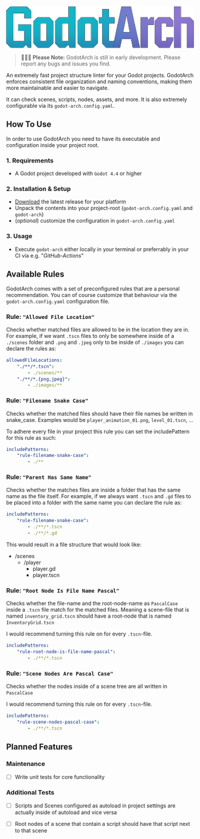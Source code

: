 ![GodotArch](assets/images/godot-arch-logo.png)

> 🚧👷‍♂️ **Please Note:** GodotArch is still in early development. Please report any bugs and issues you find.

An extremely fast project structure linter for your Godot projects. GodotArch enforces consistent file organization and naming conventions, making them more maintainable and easier to navigate. 

It can check scenes, scripts, nodes, assets, and more. It is also extremely configurable via its `godot-arch.config.yaml`.

## How To Use

In order to use GodotArch you need to have its executable and configuration inside your project root.
### 1. Requirements
- A Godot project developed with `Godot 4.4` or higher 

### 2. Installation & Setup
- [Download](https://github.com/greenpixels/godot-arch/releases) the latest release for your platform
- Unpack the contents into your project-root (`godot-arch.config.yaml` and `godot-arch`)
- (*optional*) customize the configuration in `godot-arch.config.yaml`
### 3. Usage
- Execute  `godot-arch` either locally in your terminal or preferrably in your CI via e.g. "*GitHub-Actions*"

## Available Rules
GodotArch comes with a set of preconfigured rules that are a personal recommendation. You can of course customize that behaviour via the `godot-arch.config.yaml` configuration file.

### Rule: `"Allowed File Location"`
Checks whether matched files are allowed to be in the location they are in. For example, if we want `.tscn` files to only be somewhere inside of a `./scenes` folder and `.png` and `.jpeg` only to be inside of `./images` you can declare the rules as:

```yaml
allowedFileLocations:
    "./**/*.tscn":
        - ./scenes/**
    "./**/*.{png,jpeg}":
        - ./images/**
```

### Rule: `"Filename Snake Case"`
Checks whether the matched files should have their file names be written in snake_case. Examples would be `player_animation_01.png`, `level_01.tscn`, ...

To adhere every file in your project this rule you can set the includePattern for this rule as such:

```yaml
includePatterns:
    "rule-filename-snake-case":
        - ./**
```

### Rule: `"Parent Has Same Name"`
Checks whether the matches files are inside a folder that has the same name as the file itself. For example, if we always want `.tscn` and `.gd` files to be placed into a folder with the same name you can declare the rule as:

```yaml
includePatterns:
    "rule-filename-snake-case":
        - ./**/*.tscn
        - ./**/*.gd
```

This would result in a file structure that would look like:
- /scenes
  - /player  
    - player&#46;gd
    - player&#46;tscn

### Rule: `"Root Node Is File Name Pascal"`
Checks whether the file-name and the root-node-name as `PascalCase` inside a `.tscn` file match for the matched files. Meaning a scene-file that is named `inventory_grid.tscn` should have a root-node that is named `InventoryGrid.tscn`

I would recommend turning this rule on for every `.tscn`-file.

```yaml
includePatterns:
    "rule-root-node-is-file-name-pascal":
        - ./**/*.tscn
```

### Rule: `"Scene Nodes Are Pascal Case"`
Checks whether the nodes inside of a scene tree are all written in `PascalCase`

I would recommend turning this rule on for every `.tscn`-file.

```yaml
includePatterns:
    "rule-scene-nodes-pascal-case":
        - ./**/*.tscn
```

## Planned Features

### Maintenance
- [ ] Write unit tests for core functionality

### Additional Tests
- [ ] Scripts and Scenes configured as autoload in project settings are actually inside of autoload and vice versa
- [ ] Root nodes of a scene that contain a script should have that script next to that scene

